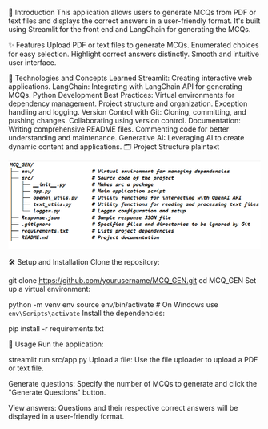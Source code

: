 🌟 Introduction
This application allows users to generate MCQs from PDF or text files and displays the correct answers in a user-friendly format. It's built using Streamlit for the front end and LangChain for generating the MCQs.

✨ Features
Upload PDF or text files to generate MCQs.
Enumerated choices for easy selection.
Highlight correct answers distinctly.
Smooth and intuitive user interface.

🧠 Technologies and Concepts Learned
Streamlit: Creating interactive web applications.
LangChain: Integrating with LangChain API for generating MCQs.
Python Development Best Practices:
Virtual environments for dependency management.
Project structure and organization.
Exception handling and logging.
Version Control with Git:
Cloning, committing, and pushing changes.
Collaborating using version control.
Documentation:
Writing comprehensive README files.
Commenting code for better understanding and maintenance.
Generative AI: Leveraging AI to create dynamic content and applications.
🗂 Project Structure
plaintext

![](https://github.com/cleavestone/MCQ_GEN/blob/main/folder_structure.png)

🛠️ Setup and Installation
Clone the repository:


git clone https://github.com/yourusername/MCQ_GEN.git
cd MCQ_GEN
Set up a virtual environment:



python -m venv env
source env/bin/activate  # On Windows use `env\Scripts\activate`
Install the dependencies:


pip install -r requirements.txt

🚀 Usage
Run the application:


streamlit run src/app.py
Upload a file: Use the file uploader to upload a PDF or text file.

Generate questions: Specify the number of MCQs to generate and click the "Generate Questions" button.

View answers: Questions and their respective correct answers will be displayed in a user-friendly format.
